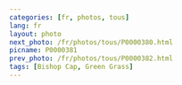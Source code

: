 ```yaml
---
categories: [fr, photos, tous]
lang: fr
layout: photo
next_photo: /fr/photos/tous/P0000380.html
picname: P0000381
prev_photo: /fr/photos/tous/P0000382.html
tags: [Bishop Cap, Green Grass]
---
```

